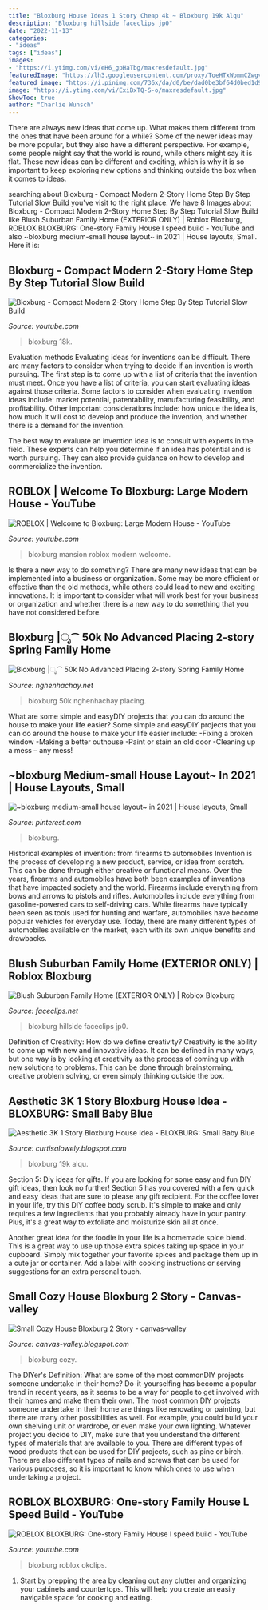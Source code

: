 ```yaml
---
title: "Bloxburg House Ideas 1 Story Cheap 4k ~ Bloxburg 19k Alqu"
description: "Bloxburg hillside faceclips jp0"
date: "2022-11-13"
categories:
- "ideas"
tags: ["ideas"]
images:
- "https://i.ytimg.com/vi/eH6_gpHaTbg/maxresdefault.jpg"
featuredImage: "https://lh3.googleusercontent.com/proxy/ToeHTxWpmmCZwgv4woV08nT8v5RhFmysYkZKrbg3JsooYxF6p0DC5SGStl1NfQ_SfQ3UvKtoZMBHJNXlBQdGDZo9C6mkEHIu=w1200-h630-pd"
featured_image: "https://i.pinimg.com/736x/da/d0/be/dad0be3bf64d0bed1d9359aa58f7788d.jpg"
image: "https://i.ytimg.com/vi/ExiBxTQ-S-o/maxresdefault.jpg"
ShowToc: true
author: "Charlie Wunsch"
---
```



There are always new ideas that come up. What makes them different from the ones that have been around for a while? Some of the newer ideas may be more popular, but they also have a different perspective. For example, some people might say that the world is round, while others might say it is flat. These new ideas can be different and exciting, which is why it is so important to keep exploring new options and thinking outside the box when it comes to ideas.

	

		
searching about Bloxburg - Compact Modern 2-Story Home Step By Step Tutorial Slow Build you've visit to the right place. We have 8 Images about Bloxburg - Compact Modern 2-Story Home Step By Step Tutorial Slow Build like Blush Suburban Family Home (EXTERIOR ONLY) | Roblox Bloxburg, ROBLOX BLOXBURG: One-story Family House l speed build - YouTube and also ~bloxburg medium-small house layout~ in 2021 | House layouts, Small. Here it is:
		
    
## Bloxburg - Compact Modern 2-Story Home Step By Step Tutorial Slow Build

<img loading=lazy src="https://i.ytimg.com/vi/Cyp3uuOwcFI/maxresdefault.jpg" onerror="this.onerror=null;this.src='https://tse4.mm.bing.net/th?id=OIP.FYj69akdsM28ORPTxeK2wgHaEK&amp;pid=15.1';" alt="Bloxburg - Compact Modern 2-Story Home Step By Step Tutorial Slow Build">

_Source: youtube.com_

>bloxburg 18k. 

	

Evaluation methods
Evaluating ideas for inventions can be difficult. There are many factors to consider when trying to decide if an invention is worth pursuing. The first step is to come up with a list of criteria that the invention must meet. Once you have a list of criteria, you can start evaluating ideas against those criteria.
Some factors to consider when evaluating invention ideas include: market potential, patentability, manufacturing feasibility, and profitability. Other important considerations include: how unique the idea is, how much it will cost to develop and produce the invention, and whether there is a demand for the invention.

The best way to evaluate an invention idea is to consult with experts in the field. These experts can help you determine if an idea has potential and is worth pursuing. They can also provide guidance on how to develop and commercialize the invention.

    
## ROBLOX | Welcome To Bloxburg: Large Modern House - YouTube

<img loading=lazy src="https://i.ytimg.com/vi/eH6_gpHaTbg/maxresdefault.jpg" onerror="this.onerror=null;this.src='https://tse4.mm.bing.net/th?id=OIP.BwqJkD97Nc04vYNfbczujQHaEK&amp;pid=15.1';" alt="ROBLOX | Welcome to Bloxburg: Large Modern House - YouTube">

_Source: youtube.com_

>bloxburg mansion roblox modern welcome. 

	

Is there a new way to do something?
There are many new ideas that can be implemented into a business or organization. Some may be more efficient or effective than the old methods, while others could lead to new and exciting innovations. It is important to consider what will work best for your business or organization and whether there is a new way to do something that you have not considered before.

    
## Bloxburg |ೃ⁀ 50k No Advanced Placing 2-story Spring Family Home

<img loading=lazy src="https://www.nghenhachay.net/image/X1piaGpaaVRmM28/maxresdefault.jpg" onerror="this.onerror=null;this.src='https://tse4.mm.bing.net/th?id=OIP.tY1k2Q639F22QHrauAmyQwHaEK&amp;pid=15.1';" alt="Bloxburg |ೃ⁀ 50k No Advanced Placing 2-story Spring Family Home">

_Source: nghenhachay.net_

>bloxburg 50k nghenhachay placing. 

	

What are some simple and easyDIY projects that you can do around the house to make your life easier?
Some simple and easyDIY projects that you can do around the house to make your life easier include: 
-Fixing a broken window 
-Making a better outhouse 
-Paint or stain an old door 
-Cleaning up a mess – any mess!

    
## ~bloxburg Medium-small House Layout~ In 2021 | House Layouts, Small

<img loading=lazy src="https://i.pinimg.com/736x/da/d0/be/dad0be3bf64d0bed1d9359aa58f7788d.jpg" onerror="this.onerror=null;this.src='https://tse1.mm.bing.net/th?id=OIP.1uVA1b53gw8_9aIRfKCiEwHaL0&amp;pid=15.1';" alt="~bloxburg medium-small house layout~ in 2021 | House layouts, Small">

_Source: pinterest.com_

>bloxburg. 

	

Historical examples of invention: from firearms to automobiles
Invention is the process of developing a new product, service, or idea from scratch. This can be done through either creative or functional means. Over the years, firearms and automobiles have both been examples of inventions that have impacted society and the world. Firearms include everything from bows and arrows to pistols and rifles. Automobiles include everything from gasoline-powered cars to self-driving cars. While firearms have typically been seen as tools used for hunting and warfare, automobiles have become popular vehicles for everyday use. Today, there are many different types of automobiles available on the market, each with its own unique benefits and drawbacks.

    
## Blush Suburban Family Home (EXTERIOR ONLY) | Roblox Bloxburg

<img loading=lazy src="https://www.faceclips.net/image/Rl4p9VK_jp0/maxresdefault.jpg" onerror="this.onerror=null;this.src='https://tse4.mm.bing.net/th?id=OIP.1AwxCRWSV8Vdn3nCOj4MrgHaEK&amp;pid=15.1';" alt="Blush Suburban Family Home (EXTERIOR ONLY) | Roblox Bloxburg">

_Source: faceclips.net_

>bloxburg hillside faceclips jp0. 

	

Definition of Creativity: How do we define creativity?
Creativity is the ability to come up with new and innovative ideas. It can be defined in many ways, but one way is by looking at creativity as the process of coming up with new solutions to problems. This can be done through brainstorming, creative problem solving, or even simply thinking outside the box.

    
## Aesthetic 3K 1 Story Bloxburg House Idea - BLOXBURG: Small Baby Blue

<img loading=lazy src="https://i.ytimg.com/vi/ExiBxTQ-S-o/maxresdefault.jpg" onerror="this.onerror=null;this.src='https://tse2.mm.bing.net/th?id=OIP.DUaeOv-HQROvNHdfOtntBgHaEK&amp;pid=15.1';" alt="Aesthetic 3K 1 Story Bloxburg House Idea - BLOXBURG: Small Baby Blue">

_Source: curtisalowely.blogspot.com_

>bloxburg 19k alqu. 

	

Section 5: Diy ideas for gifts.
If you are looking for some easy and fun DIY gift ideas, then look no further! Section 5 has you covered with a few quick and easy ideas that are sure to please any gift recipient.
For the coffee lover in your life, try this DIY coffee body scrub. It's simple to make and only requires a few ingredients that you probably already have in your pantry. Plus, it's a great way to exfoliate and moisturize skin all at once.

Another great idea for the foodie in your life is a homemade spice blend. This is a great way to use up those extra spices taking up space in your cupboard. Simply mix together your favorite spices and package them up in a cute jar or container. Add a label with cooking instructions or serving suggestions for an extra personal touch.

    
## Small Cozy House Bloxburg 2 Story - Canvas-valley

<img loading=lazy src="https://lh3.googleusercontent.com/proxy/ToeHTxWpmmCZwgv4woV08nT8v5RhFmysYkZKrbg3JsooYxF6p0DC5SGStl1NfQ_SfQ3UvKtoZMBHJNXlBQdGDZo9C6mkEHIu=w1200-h630-pd" onerror="this.onerror=null;this.src='https://tse1.mm.bing.net/th?id=OIP.E67dx1-NasTjYxa5-ZflWQHaD4&amp;pid=15.1';" alt="Small Cozy House Bloxburg 2 Story - canvas-valley">

_Source: canvas-valley.blogspot.com_

>bloxburg cozy. 

	

The DIYer's Definition: What are some of the most commonDIY projects someone undertake in their home?
Do-it-yourselfing has become a popular trend in recent years, as it seems to be a way for people to get involved with their homes and make them their own. The most common DIY projects someone undertake in their home are things like renovating or painting, but there are many other possibilities as well. For example, you could build your own shelving unit or wardrobe, or even make your own lighting.
Whatever project you decide to DIY, make sure that you understand the different types of materials that are available to you. There are different types of wood products that can be used for DIY projects, such as pine or birch. There are also different types of nails and screws that can be used for various purposes, so it is important to know which ones to use when undertaking a project.

    
## ROBLOX BLOXBURG: One-story Family House L Speed Build - YouTube

<img loading=lazy src="https://i.ytimg.com/vi/XEUmVv0Iqe4/maxresdefault.jpg" onerror="this.onerror=null;this.src='https://tse3.mm.bing.net/th?id=OIP.DzPn3YjkkcRvlX2U--geNQHaEK&amp;pid=15.1';" alt="ROBLOX BLOXBURG: One-story Family House l speed build - YouTube">

_Source: youtube.com_

>bloxburg roblox okclips. 

	

1. Start by prepping the area by cleaning out any clutter and organizing your cabinets and countertops. This will help you create an easily navigable space for cooking and eating.

